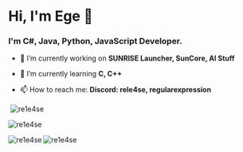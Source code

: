 <h1 align="">Hi, I'm Ege 👋</h1>
<h3 align="">I'm C#, Java, Python, JavaScript Developer.</h3>

- 🔭 I’m currently working on **SUNRISE Launcher, SunCore, AI Stuff**

- 🌱 I’m currently learning **C, C++**

- 📫 How to reach me: **Discord: rele4se, regularexpression**
<p align="left">
</p>

<p>&nbsp;<img align="center" src="https://github-readme-stats-re1e4ses-projects.vercel.app/api?username=re1e4se&show_icons=true&locale=en&count_private=true&theme=tokyonight&hide_border=true" alt="re1e4se" /></p>
<p><img align="center" src="https://github-readme-streak-stats.herokuapp.com/?user=re1e4se&theme=tokyonight&hide_border=true" alt="re1e4se" /></p>
<p><img align="left" src="https://github-readme-stats-re1e4ses-projects.vercel.app/api/top-langs?username=re1e4se&show_icons=true&locale=en&layout=compact&theme=tokyonight&hide_border=true" alt="re1e4se" /></p>

<p><img align="left" src="https://github-readme-stats.vercel.app/api/wakatime?username=re1e4se&show_icons=true&locale=en&theme=tokyonight&hide_border=true" alt="re1e4se" /></p>
